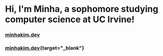 <!--
**mink1m/mink1m** is a ✨ _special_ ✨ repository because its `README.md` (this file) appears on your GitHub profile.

Here are some ideas to get you started:

- 🔭 I’m currently working on ...
- 🌱 I’m currently learning ...
- 👯 I’m looking to collaborate on ...
- 🤔 I’m looking for help with ...
- 💬 Ask me about ...
- 📫 How to reach me: ...
- 😄 Pronouns: ...
- ⚡ Fun fact: ...
-->

# Hi, I'm Minha, a sophomore studying computer science at UC Irvine! 

<h3> <a href = "https://minhakim.dev/index.html" target = "_blank">minhakim.dev </a> </h3>

### [minhakim.dev](https://minhakim.dev/index.html){target="_blank"}
